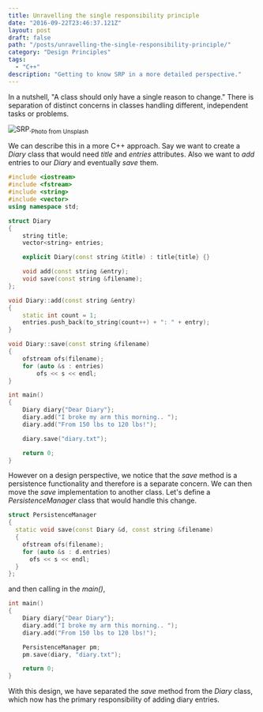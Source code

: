 ```yaml
---
title: Unravelling the single responsibility principle
date: "2016-09-22T23:46:37.121Z"
layout: post
draft: false
path: "/posts/unravelling-the-single-responsibility-principle/"
category: "Design Principles"
tags:
  - "C++"
description: "Getting to know SRP in a more detailed perspective."
---
```

In a nutshell, "A class should only have a single reason to change." There is separation of distinct concerns in classes handling different, independent tasks or problems.

![SRP.](./1.jpg)<sub>Photo from Unsplash</sub>

We can describe this in a more C++ approach. Say we want to create a _Diary_ class that would need _title_ and _entries_ attributes. Also we want to _add_ entries to our _Diary_ and eventually _save_ them.

```cpp
#include <iostream>
#include <fstream>
#include <string>
#include <vector>
using namespace std;

struct Diary
{
    string title;
    vector<string> entries;

    explicit Diary(const string &title) : title{title} {}

    void add(const string &entry);
    void save(const string &filename);
};

void Diary::add(const string &entry)
{
    static int count = 1;
    entries.push_back(to_string(count++) + ": " + entry);
}

void Diary::save(const string &filename)
{
    ofstream ofs(filename);
    for (auto &s : entries)
        ofs << s << endl;
}

int main()
{
    Diary diary{"Dear Diary"};
    diary.add("I broke my arm this morning.. ");
    diary.add("From 150 lbs to 120 lbs!");

    diary.save("diary.txt");

    return 0;
}
```

However on a design perspective, we notice that the _save_ method is a persistence functionality and therefore is a separate concern. We can then move the _save_ implementation to another class. Let's define a _PersistenceManager_ class that would handle this change.

```cpp
struct PersistenceManager
{
  static void save(const Diary &d, const string &filename)
  {
    ofstream ofs(filename);
    for (auto &s : d.entries)
      ofs << s << endl;
  }
};
```
and then calling in the _main()_,

```cpp
int main()
{
    Diary diary{"Dear Diary"};
    diary.add("I broke my arm this morning.. ");
    diary.add("From 150 lbs to 120 lbs!");

    PersistenceManager pm;
    pm.save(diary, "diary.txt");

    return 0;
}
```

With this design, we have separated the _save_ method from the _Diary_ class, which now has the primary responsibility of adding diary entries.